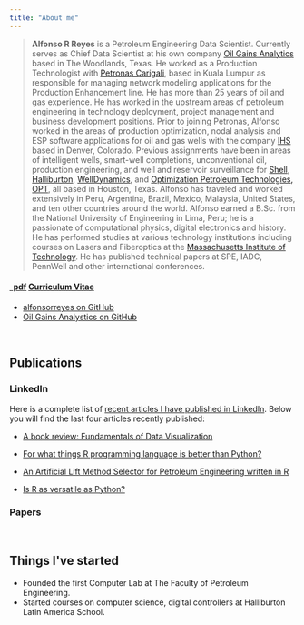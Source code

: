 ```yaml
---
title: "About me"
---
```



>**Alfonso R Reyes** is a Petroleum Engineering Data Scientist. Currently serves as Chief Data Scientist at his own company [Oil Gains Analytics](http://oilgainsanalytics.com) based in The Woodlands, Texas. He worked as a Production Technologist with [Petronas Carigali](https://www.petronas.com/), based in Kuala Lumpur as responsible for managing network modeling applications for the Production Enhancement line. He has more than 25 years of oil and gas experience. He has worked in the upstream areas of petroleum engineering in technology deployment, project management and business development positions. Prior to joining Petronas, Alfonso worked in the areas of production optimization, nodal analysis and ESP software applications for oil and gas wells with the company [IHS](https://ihsmarkit.com/index.html) based in Denver, Colorado. Previous assignments have been in areas of intelligent wells, smart-well completions, unconventional oil, production engineering, and well and reservoir surveillance for [Shell](https://www.shell.com/), [Halliburton](https://www.halliburton.com/en-US/default.html), [WellDynamics](https://www.halliburton.com/en-US/ps/well-dynamics/well-completions/intelligent-completions/default.html), and [Optimization Petroleum Technologies, OPT](https://www.landmark.solutions/DecisionSpace-Production-Engineering), all based in Houston, Texas. Alfonso has traveled and worked extensively in Peru, Argentina, Brazil, Mexico, Malaysia, United States, and ten other countries around the world. Alfonso earned a B.Sc. from the National University of Engineering in Lima, Peru; he is a passionate of computational physics, digital electronics and history. He has performed studies at various technology institutions including courses on Lasers and Fiberoptics at the [Massachusetts Institute of Technology](http://www.mit.edu/). He has published technical papers at SPE, IADC, PennWell and other international conferences.



<h4><a href="https://github.com/robjhyndman/CV/raw/master/RobHyndmanCV.pdf" class="badge badge-small"><i class="fa fa-file-pdf-o"></i>&nbsp;&nbsp;pdf</a> <a href="https://github.com/robjhyndman/CV/raw/master/RobHyndmanCV.pdf">Curriculum Vitae</a> &nbsp; </h4>


<ul class="fa-ul">
  <li><a href="https://github.com/alfonsorreyes"><i class="fa-li fa fa-github-alt" style="padding-top:3px;"></i>alfonsorreyes on GitHub</a></li>
    <li><a href="https://github.com/f0nzie"><i class="fa-li fa fa-github-alt" style="padding-top:3px;"></i>Oil Gains Analystics on GitHub</a></li>
</ul>

<br>

## Publications

### LinkedIn
Here is a complete list of [recent articles I have published in LinkedIn](/in-linkedin/). Below you will find the last four articles recently published:

* [A book review: Fundamentals of Data Visualization](https://www.linkedin.com/pulse/book-review-fundamentals-data-visualization-alfonso-r-reyes/)

* [For what things R programming language is better than Python?](https://www.linkedin.com/pulse/what-things-r-programming-language-better-than-python-reyes/)

* [An Artificial Lift Method Selector for Petroleum Engineering written in R](https://www.linkedin.com/pulse/artificial-lift-method-selector-petroleum-engineering-reyes/)

* [Is R as versatile as Python?](https://www.linkedin.com/pulse/r-versatile-python-alfonso-r-reyes/)



### Papers

<br>

## Things I've started

  * Founded the first Computer Lab at The Faculty of Petroleum Engineering.
  * Started courses on computer science, digital controllers at Halliburton Latin America School.


